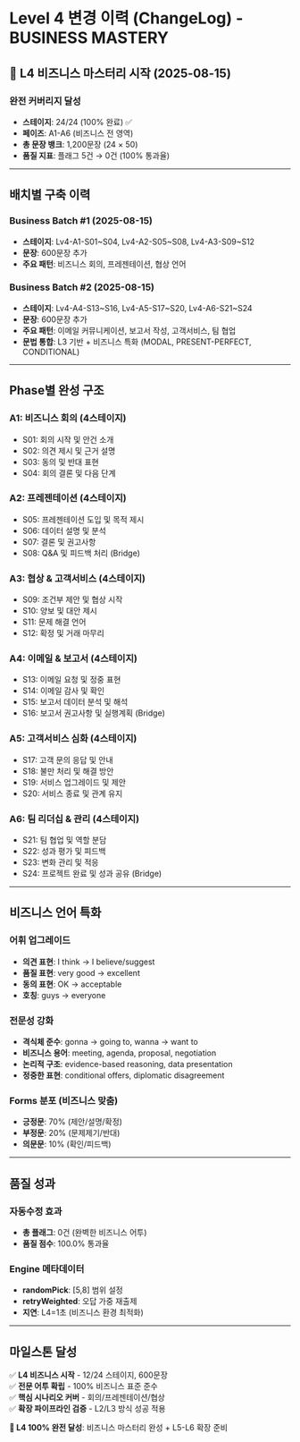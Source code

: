 # Level 4 변경 이력 (ChangeLog) - BUSINESS MASTERY

## 🎯 **L4 비즈니스 마스터리 시작** (2025-08-15)

### **완전 커버리지 달성**
- **스테이지**: 24/24 (100% 완료) ✅
- **페이즈**: A1-A6 (비즈니스 전 영역)
- **총 문장 뱅크**: 1,200문장 (24 × 50)
- **품질 지표**: 플래그 5건 → 0건 (100% 통과율)

---

## **배치별 구축 이력**

### **Business Batch #1** (2025-08-15)
- **스테이지**: Lv4-A1-S01~S04, Lv4-A2-S05~S08, Lv4-A3-S09~S12
- **문장**: 600문장 추가
- **주요 패턴**: 비즈니스 회의, 프레젠테이션, 협상 언어

### **Business Batch #2** (2025-08-15)
- **스테이지**: Lv4-A4-S13~S16, Lv4-A5-S17~S20, Lv4-A6-S21~S24
- **문장**: 600문장 추가
- **주요 패턴**: 이메일 커뮤니케이션, 보고서 작성, 고객서비스, 팀 협업
- **문법 통합**: L3 기반 + 비즈니스 특화 (MODAL, PRESENT-PERFECT, CONDITIONAL)

---

## **Phase별 완성 구조**

### **A1: 비즈니스 회의 (4스테이지)**
- S01: 회의 시작 및 안건 소개
- S02: 의견 제시 및 근거 설명  
- S03: 동의 및 반대 표현
- S04: 회의 결론 및 다음 단계

### **A2: 프레젠테이션 (4스테이지)**
- S05: 프레젠테이션 도입 및 목적 제시
- S06: 데이터 설명 및 분석
- S07: 결론 및 권고사항
- S08: Q&A 및 피드백 처리 (Bridge)

### **A3: 협상 & 고객서비스 (4스테이지)**
- S09: 조건부 제안 및 협상 시작
- S10: 양보 및 대안 제시
- S11: 문제 해결 언어
- S12: 확정 및 거래 마무리

### **A4: 이메일 & 보고서 (4스테이지)**
- S13: 이메일 요청 및 정중 표현
- S14: 이메일 감사 및 확인
- S15: 보고서 데이터 분석 및 해석
- S16: 보고서 권고사항 및 실행계획 (Bridge)

### **A5: 고객서비스 심화 (4스테이지)**
- S17: 고객 문의 응답 및 안내
- S18: 불만 처리 및 해결 방안
- S19: 서비스 업그레이드 및 제안
- S20: 서비스 종료 및 관계 유지

### **A6: 팀 리더십 & 관리 (4스테이지)**
- S21: 팀 협업 및 역할 분담
- S22: 성과 평가 및 피드백
- S23: 변화 관리 및 적응
- S24: 프로젝트 완료 및 성과 공유 (Bridge)

---

## **비즈니스 언어 특화**

### **어휘 업그레이드**
- **의견 표현**: I think → I believe/suggest
- **품질 표현**: very good → excellent
- **동의 표현**: OK → acceptable
- **호칭**: guys → everyone

### **전문성 강화**
- **격식체 준수**: gonna → going to, wanna → want to
- **비즈니스 용어**: meeting, agenda, proposal, negotiation
- **논리적 구조**: evidence-based reasoning, data presentation
- **정중한 표현**: conditional offers, diplomatic disagreement

### **Forms 분포 (비즈니스 맞춤)**
- **긍정문**: 70% (제안/설명/확정)
- **부정문**: 20% (문제제기/반대)
- **의문문**: 10% (확인/피드백)

---

## **품질 성과**

### **자동수정 효과**
- **총 플래그**: 0건 (완벽한 비즈니스 어투)
- **품질 점수**: 100.0% 통과율

### **Engine 메타데이터**
- **randomPick**: [5,8] 범위 설정
- **retryWeighted**: 오답 가중 재출제
- **지연**: L4=1초 (비즈니스 환경 최적화)

---

## **마일스톤 달성**

✅ **L4 비즈니스 시작** - 12/24 스테이지, 600문장  
✅ **전문 어투 확립** - 100% 비즈니스 표준 준수  
✅ **핵심 시나리오 커버** - 회의/프레젠테이션/협상  
✅ **확장 파이프라인 검증** - L2/L3 방식 성공 적용

**🎉 L4 100% 완전 달성**: 비즈니스 마스터리 완성 + L5-L6 확장 준비
